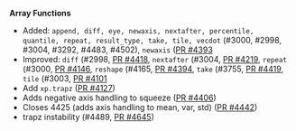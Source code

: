 **Array Functions**
- Added: `append, diff, eye, newaxis, nextafter, percentile, quantile, repeat, result_type, take, tile, vecdot` (#3000, #2998, #3004, #3292, #4483, #4502), `newaxis` ([PR #4393](https://github.com/Bears-R-Us/arkouda/pull/4393)
- Improved: `diff` (#2998, [PR #4418](https://github.com/Bears-R-Us/arkouda/pull/4418), `nextafter` (#3004, [PR #4219](https://github.com/Bears-R-Us/arkouda/pull/4219), `repeat` (#3000, [PR #4146](https://github.com/Bears-R-Us/arkouda/pull/4146), `reshape` (#4165, [PR #4394](https://github.com/Bears-R-Us/arkouda/pull/4394), `take` (#3755, [PR #4419](https://github.com/Bears-R-Us/arkouda/pull/4419), `tile` (#3003, [PR #4101](https://github.com/Bears-R-Us/arkouda/pull/4101)
- Add `xp.trapz` ([PR #4127](https://github.com/Bears-R-Us/arkouda/pull/4127))
- Adds negative axis handling to squeeze ([PR #4406](https://github.com/Bears-R-Us/arkouda/pull/4406))
- Closes 4425 (adds axis handling to mean, var, std) ([PR #4442](https://github.com/Bears-R-Us/arkouda/pull/4442))
- trapz instability (#4489, [PR #4645](https://github.com/Bears-R-Us/arkouda/pull/4645))